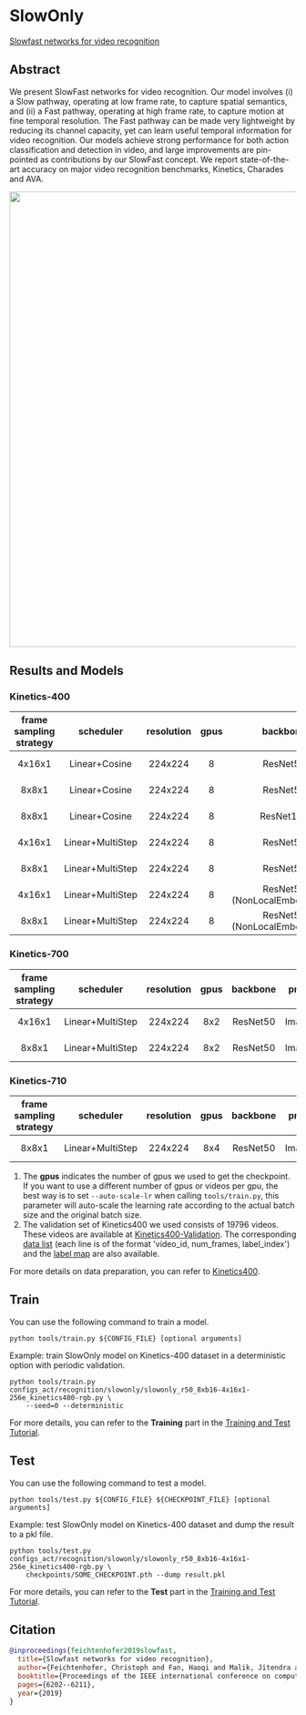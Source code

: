 # SlowOnly

[Slowfast networks for video recognition](https://openaccess.thecvf.com/content_ICCV_2019/html/Feichtenhofer_SlowFast_Networks_for_Video_Recognition_ICCV_2019_paper.html)

<!-- [ALGORITHM] -->

## Abstract

<!-- [ABSTRACT] -->

We present SlowFast networks for video recognition. Our model involves (i) a Slow pathway, operating at low frame rate, to capture spatial semantics, and (ii) a Fast pathway, operating at high frame rate, to capture motion at fine temporal resolution. The Fast pathway can be made very lightweight by reducing its channel capacity, yet can learn useful temporal information for video recognition. Our models achieve strong performance for both action classification and detection in video, and large improvements are pin-pointed as contributions by our SlowFast concept. We report state-of-the-art accuracy on major video recognition benchmarks, Kinetics, Charades and AVA.

<!-- [IMAGE] -->

<div align=center>
<img src="https://user-images.githubusercontent.com/34324155/143044111-94676f64-7ba8-4081-9011-f8054bed7030.png" width="800"/>
</div>

## Results and Models

### Kinetics-400

| frame sampling strategy |    scheduler     | resolution | gpus |          backbone          | pretrain | top1 acc | top5 acc | testing protocol  | FLOPs  | params |          config          |          ckpt          |          log           |
| :---------------------: | :--------------: | :--------: | :--: | :------------------------: | :------: | :------: | :------: | :---------------: | :----: | :----: | :----------------------: | :--------------------: | :--------------------: |
|         4x16x1          |  Linear+Cosine   |  224x224   |  8   |          ResNet50          |   None   |  72.97   |  90.88   | 10 clips x 3 crop | 27.38G | 32.45M | [config](/configs_act/recognition/slowonly/slowonly_r50_8xb16-4x16x1-256e_kinetics400-rgb.py) | [ckpt](https://download.openmmlab.com/mmaction/v1.0/recognition/slowonly/slowonly_r50_8xb16-4x16x1-256e_kinetics400-rgb/slowonly_r50_4x16x1_256e_8xb16_kinetics400-rgb_20220901-f6a40d08.pth) | [log](https://download.openmmlab.com/mmaction/v1.0/recognition/slowonly/slowonly_r50_8xb16-4x16x1-256e_kinetics400-rgb/slowonly_r50_4x16x1_256e_8xb16_kinetics400-rgb.log) |
|          8x8x1          |  Linear+Cosine   |  224x224   |  8   |          ResNet50          |   None   |  75.15   |  92.11   | 10 clips x 3 crop | 54.75G | 32.45M | [config](/configs_act/recognition/slowonly/slowonly_r50_8xb16-8x8x1-256e_kinetics400-rgb.py) | [ckpt](https://download.openmmlab.com/mmaction/v1.0/recognition/slowonly/slowonly_r50_8xb16-8x8x1-256e_kinetics400-rgb/slowonly_r50_8xb16-8x8x1-256e_kinetics400-rgb_20220901-2132fc87.pth) | [log](https://download.openmmlab.com/mmaction/v1.0/recognition/slowonly/slowonly_r50_8xb16-8x8x1-256e_kinetics400-rgb/slowonly_r50_8xb16-8x8x1-256e_kinetics400-rgb.log) |
|          8x8x1          |  Linear+Cosine   |  224x224   |  8   |         ResNet101          |   None   |  76.59   |  92.80   | 10 clips x 3 crop |  112G  | 60.36M | [config](/configs_act/recognition/slowonly/slowonly_r101_8xb16-8x8x1-196e_kinetics400-rgb.py) | [ckpt](https://download.openmmlab.com/mmaction/v1.0/recognition/slowonly/slowonly_r101_8xb16-8x8x1-196e_kinetics400-rgb/slowonly_r101_8xb16-8x8x1-196e_kinetics400-rgb_20220901-e6281431.pth) | [log](https://download.openmmlab.com/mmaction/v1.0/recognition/slowonly/slowonly_r101_8xb16-8x8x1-196e_kinetics400-rgb/slowonly_r101_8xb16-8x8x1-196e_kinetics400-rgb.log) |
|         4x16x1          | Linear+MultiStep |  224x224   |  8   |          ResNet50          | ImageNet |  75.12   |  91.72   | 10 clips x 3 crop | 27.38G | 32.45M | [config](/configs_act/recognition/slowonly/slowonly_imagenet-pretrained-r50_8xb16-4x16x1-steplr-150e_kinetics400-rgb.py) | [ckpt](https://download.openmmlab.com/mmaction/v1.0/recognition/slowonly/slowonly_imagenet-pretrained-r50_8xb16-4x16x1-steplr-150e_kinetics400-rgb/slowonly_imagenet-pretrained-r50_8xb16-4x16x1-steplr-150e_kinetics400-rgb_20220901-e7b65fad.pth) | [log](https://download.openmmlab.com/mmaction/v1.0/recognition/slowonly/slowonly_imagenet-pretrained-r50_8xb16-4x16x1-steplr-150e_kinetics400-rgb/slowonly_imagenet-pretrained-r50_8xb16-4x16x1-steplr-150e_kinetics400-rgb.log) |
|          8x8x1          | Linear+MultiStep |  224x224   |  8   |          ResNet50          | ImageNet |  76.45   |  92.55   | 10 clips x 3 crop | 54.75G | 32.45M | [config](/configs_act/recognition/slowonly/slowonly_imagenet-pretrained-r50_8xb16-8x8x1-steplr-150e_kinetics400-rgb.py) | [ckpt](https://download.openmmlab.com/mmaction/v1.0/recognition/slowonly/slowonly_imagenet-pretrained-r50_8xb16-8x8x1-steplr-150e_kinetics400-rgb/slowonly_imagenet-pretrained-r50_8xb16-8x8x1-steplr-150e_kinetics400-rgb_20220901-df42dc84.pth) | [log](https://download.openmmlab.com/mmaction/v1.0/recognition/slowonly/slowonly_imagenet-pretrained-r50_8xb16-8x8x1-steplr-150e_kinetics400-rgb/slowonly_imagenet-pretrained-r50_8xb16-8x8x1-steplr-150e_kinetics400-rgb.log) |
|         4x16x1          | Linear+MultiStep |  224x224   |  8   | ResNet50 (NonLocalEmbedGauss) | ImageNet |  75.07   |  91.69   | 10 clips x 3 crop | 43.23G | 39.81M | [config](/configs_act/recognition/slowonly/slowonly_r50-in1k-pre-nl-embedded-gaussian_8xb16-4x16x1-steplr-150e_kinetics400-rgb.py) | [ckpt](https://download.openmmlab.com/mmaction/v1.0/recognition/slowonly/slowonly_r50-in1k-pre-nl-embedded-gaussian_8xb16-4x16x1-steplr-150e_kinetics400-rgb/slowonly_r50-in1k-pre-nl-embedded-gaussian_8xb16-4x16x1-steplr-150e_kinetics400-rgb_20220901-cf739c75.pth) | [log](https://download.openmmlab.com/mmaction/v1.0/recognition/slowonly/slowonly_r50-in1k-pre-nl-embedded-gaussian_8xb16-4x16x1-steplr-150e_kinetics400-rgb/slowonly_r50-in1k-pre-nl-embedded-gaussian_8xb16-4x16x1-steplr-150e_kinetics400-rgb.log) |
|          8x8x1          | Linear+MultiStep |  224x224   |  8   | ResNet50 (NonLocalEmbedGauss) | ImageNet |  76.65   |  92.47   | 10 clips x 3 crop | 96.66G | 39.81M | [config](/configs_act/recognition/slowonly/slowonly_r50-in1k-pre-nl-embedded-gaussian_8xb16-8x8x1-steplr-150e_kinetics400-rgb.py) | [ckpt](https://download.openmmlab.com/mmaction/v1.0/recognition/slowonly/slowonly_r50-in1k-pre-nl-embedded-gaussian_8xb16-8x8x1-steplr-150e_kinetics400-rgb/slowonly_r50-in1k-pre-nl-embedded-gaussian_8xb16-8x8x1-steplr-150e_kinetics400-rgb_20220901-df42dc84.pth) | [log](https://download.openmmlab.com/mmaction/v1.0/recognition/slowonly/slowonly_r50-in1k-pre-nl-embedded-gaussian_8xb16-8x8x1-steplr-150e_kinetics400-rgb/slowonly_r50-in1k-pre-nl-embedded-gaussian_8xb16-8x8x1-steplr-150e_kinetics400-rgb.log) |

### Kinetics-700

| frame sampling strategy |    scheduler     | resolution | gpus | backbone | pretrain | top1 acc | top5 acc | testing protocol  | FLOPs  | params |             config             |             ckpt             |             log              |
| :---------------------: | :--------------: | :--------: | :--: | :------: | :------: | :------: | :------: | :---------------: | :----: | :----: | :----------------------------: | :--------------------------: | :--------------------------: |
|         4x16x1          | Linear+MultiStep |  224x224   | 8x2  | ResNet50 | ImageNet |  65.52   |  86.39   | 10 clips x 3 crop | 27.38G | 32.45M | [config](/configs_act/recognition/slowonly/slowonly_imagenet-pretrained-r50_16xb16-4x16x1-steplr-150e_kinetics700-rgb.py) | [ckpt](https://download.openmmlab.com/mmaction/v1.0/recognition/slowonly/slowonly_imagenet-pretrained-r50_16xb16-4x16x1-steplr-150e_kinetics700-rgb/slowonly_imagenet-pretrained-r50_16xb16-4x16x1-steplr-150e_kinetics700-rgb_20221013-98b1b0a7.pth) | [log](https://download.openmmlab.com/mmaction/v1.0/recognition/slowonly/slowonly_imagenet-pretrained-r50_16xb16-4x16x1-steplr-150e_kinetics700-rgb/slowonly_imagenet-pretrained-r50_16xb16-4x16x1-steplr-150e_kinetics700-rgb.log) |
|          8x8x1          | Linear+MultiStep |  224x224   | 8x2  | ResNet50 | ImageNet |  67.67   |  87.80   | 10 clips x 3 crop | 54.75G | 32.45M | [config](/configs_act/recognition/slowonly/slowonly_imagenet-pretrained-r50_16xb16-8x8x1-steplr-150e_kinetics700-rgb.py) | [ckpt](https://download.openmmlab.com/mmaction/v1.0/recognition/slowonly/slowonly_imagenet-pretrained-r50_16xb16-8x8x1-steplr-150e_kinetics700-rgb/slowonly_imagenet-pretrained-r50_16xb16-8x8x1-steplr-150e_kinetics700-rgb_20221013-15b93b10.pth) | [log](https://download.openmmlab.com/mmaction/v1.0/recognition/slowonly/slowonly_imagenet-pretrained-r50_16xb16-8x8x1-steplr-150e_kinetics700-rgb/slowonly_imagenet-pretrained-r50_16xb16-8x8x1-steplr-150e_kinetics700-rgb.log) |

### Kinetics-710

| frame sampling strategy |    scheduler     | resolution | gpus | backbone | pretrain | top1 acc | top5 acc | testing protocol  | FLOPs  | params |             config             |             ckpt             |             log              |
| :---------------------: | :--------------: | :--------: | :--: | :------: | :------: | :------: | :------: | :---------------: | :----: | :----: | :----------------------------: | :--------------------------: | :--------------------------: |
|          8x8x1          | Linear+MultiStep |  224x224   | 8x4  | ResNet50 | ImageNet |  72.39   |  90.60   | 10 clips x 3 crop | 54.75G | 32.45M | [config](/configs_act/recognition/slowonly/slowonly_imagenet-pretrained-r50_32xb8-8x8x1-steplr-150e_kinetics710-rgb.py) | [ckpt](https://download.openmmlab.com/mmaction/v1.0/recognition/slowonly/slowonly_imagenet-pretrained-r50_32xb8-8x8x1-steplr-150e_kinetics710-rgb/slowonly_imagenet-pretrained-r50_32xb8-8x8x1-steplr-150e_kinetics710-rgb_20230612-12ce977c.pth) | [log](https://download.openmmlab.com/mmaction/v1.0/recognition/slowonly/slowonly_imagenet-pretrained-r50_32xb8-8x8x1-steplr-150e_kinetics710-rgb/slowonly_imagenet-pretrained-r50_32xb8-8x8x1-steplr-150e_kinetics710-rgb.log) |

1. The **gpus** indicates the number of gpus we used to get the checkpoint. If you want to use a different number of gpus or videos per gpu, the best way is to set `--auto-scale-lr` when calling `tools/train.py`, this parameter will auto-scale the learning rate according to the actual batch size and the original batch size.
2. The validation set of Kinetics400 we used consists of 19796 videos. These videos are available at [Kinetics400-Validation](https://mycuhk-my.sharepoint.com/:u:/g/personal/1155136485_link_cuhk_edu_hk/EbXw2WX94J1Hunyt3MWNDJUBz-nHvQYhO9pvKqm6g39PMA?e=a9QldB). The corresponding [data list](https://download.openmmlab.com/mmaction/dataset/k400_val/kinetics_val_list.txt) (each line is of the format 'video_id, num_frames, label_index') and the [label map](https://download.openmmlab.com/mmaction/dataset/k400_val/kinetics_class2ind.txt) are also available.

For more details on data preparation, you can refer to [Kinetics400](/tools/data/kinetics/README.md).

## Train

You can use the following command to train a model.

```shell
python tools/train.py ${CONFIG_FILE} [optional arguments]
```

Example: train SlowOnly model on Kinetics-400 dataset in a deterministic option with periodic validation.

```shell
python tools/train.py configs_act/recognition/slowonly/slowonly_r50_8xb16-4x16x1-256e_kinetics400-rgb.py \
    --seed=0 --deterministic
```

For more details, you can refer to the **Training** part in the [Training and Test Tutorial](/docs/en/user_guides/train_test.md).

## Test

You can use the following command to test a model.

```shell
python tools/test.py ${CONFIG_FILE} ${CHECKPOINT_FILE} [optional arguments]
```

Example: test SlowOnly model on Kinetics-400 dataset and dump the result to a pkl file.

```shell
python tools/test.py configs_act/recognition/slowonly/slowonly_r50_8xb16-4x16x1-256e_kinetics400-rgb.py \
    checkpoints/SOME_CHECKPOINT.pth --dump result.pkl
```

For more details, you can refer to the **Test** part in the [Training and Test Tutorial](/docs/en/user_guides/train_test.md).

## Citation

```BibTeX
@inproceedings{feichtenhofer2019slowfast,
  title={Slowfast networks for video recognition},
  author={Feichtenhofer, Christoph and Fan, Haoqi and Malik, Jitendra and He, Kaiming},
  booktitle={Proceedings of the IEEE international conference on computer vision},
  pages={6202--6211},
  year={2019}
}
```
